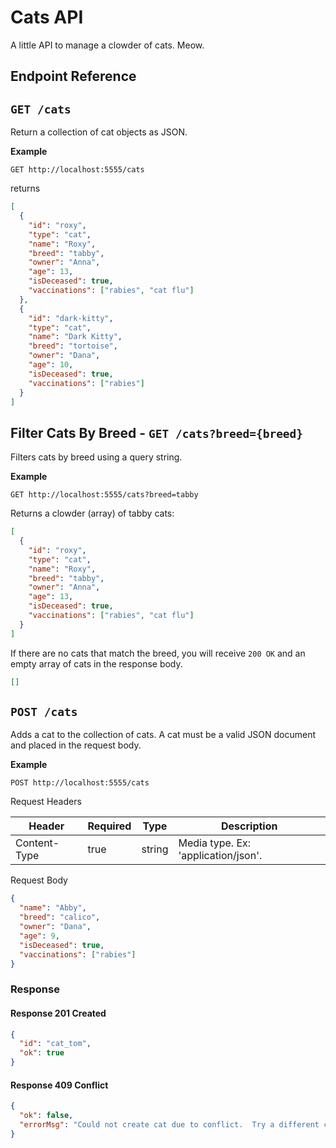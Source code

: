 # Cats API

A little API to manage a clowder of cats. Meow.

## Endpoint Reference

## `GET /cats`

Return a collection of cat objects as JSON.

**Example**

```
GET http://localhost:5555/cats
```

returns

```json
[
  {
    "id": "roxy",
    "type": "cat",
    "name": "Roxy",
    "breed": "tabby",
    "owner": "Anna",
    "age": 13,
    "isDeceased": true,
    "vaccinations": ["rabies", "cat flu"]
  },
  {
    "id": "dark-kitty",
    "type": "cat",
    "name": "Dark Kitty",
    "breed": "tortoise",
    "owner": "Dana",
    "age": 10,
    "isDeceased": true,
    "vaccinations": ["rabies"]
  }
]
```

## Filter Cats By Breed - `GET /cats?breed={breed}`

Filters cats by breed using a query string.

**Example**

```
GET http://localhost:5555/cats?breed=tabby
```

Returns a clowder (array) of tabby cats:

```json
[
  {
    "id": "roxy",
    "type": "cat",
    "name": "Roxy",
    "breed": "tabby",
    "owner": "Anna",
    "age": 13,
    "isDeceased": true,
    "vaccinations": ["rabies", "cat flu"]
  }
]
```

If there are no cats that match the breed, you will receive `200 OK` and an empty array of cats in the response body.

```json
[]
```

## `POST /cats`

Adds a cat to the collection of cats. A cat must be a valid JSON document and placed in the request body.

**Example**

```
POST http://localhost:5555/cats
```

Request Headers

| Header       | Required | Type   | Description                         |
| ------------ | -------- | ------ | ----------------------------------- |
| Content-Type | true     | string | Media type. Ex: 'application/json'. |

Request Body

```json
{
  "name": "Abby",
  "breed": "calico",
  "owner": "Dana",
  "age": 9,
  "isDeceased": true,
  "vaccinations": ["rabies"]
}
```

### Response

#### Response 201 Created

```json
{
  "id": "cat_tom",
  "ok": true
}
```

#### Response 409 Conflict

```json
{
  "ok": false,
  "errorMsg": "Could not create cat due to conflict.  Try a different cat name."
}
```
